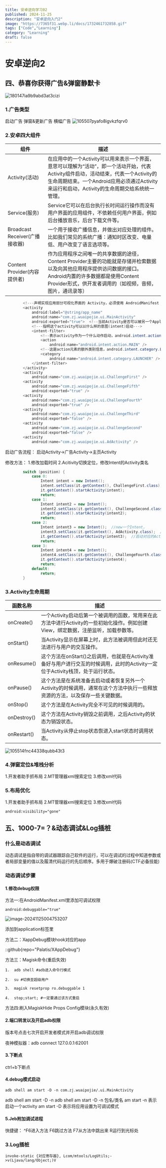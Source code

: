 ```yaml
---
title: 安卓逆向学习02
published: 2024-11-25
description: "安卓逆向入门2"
image: "https://7365f31.webp.li/docs/1732461732858.gif"
tags: ["Code","Learning"]
category: "Learning"
draft: false
---
```

# 安卓逆向2
## **四、恭喜你获得广告&弹窗静默卡**

![180147ia9b9abd3at3cizi](https://7365f31.webp.li/docs/1732461732858.gif)

### 1.广告类型

启动广告   弹窗&更新广告  横幅广告 ![105507pyafo8igvkzfqrv0](https://7365f31.webp.li/docs/1732461794710.png)

### 2.安卓四大组件 

| 组件                           | 描述                                                         |
| ------------------------------ | ------------------------------------------------------------ |
| Activity(活动)                 | 在应用中的一个Activity可以用来表示一个界面，意思可以理解为“活动”，即一个活动开始，代表 Activity组件启动，活动结束，代表一个Activity的生命周期结束。一个Android应用必须通过Activity来运行和启动，Activity的生命周期交给系统统一管理。 |
| Service(服务)                  | Service它可以在后台执行长时间运行操作而没有用户界面的应用组件，不依赖任何用户界面，例如后台播放音乐，后台下载文件等。 |
| Broadcast Receiver(广播接收器) | 一个用于接收广播信息，并做出对应处理的组件。比如我们常见的系统广播：通知时区改变、电量低、用户改变了语言选项等。 |
| Content Provider(内容提供者)   | 作为应用程序之间唯一的共享数据的途径，Content Provider主要的功能就是存储并检索数据以及向其他应用程序提供访问数据的接口。Android内置的许多数据都是使用Content Provider形式，供开发者调用的（如视频，音频，图片，通讯录等） |

``````java
        <!---声明实现应用部分可视化界面的 Activity，必须使用 AndroidManifest 中的 <activity> 元素表示所有 Activity。系统不会识别和运行任何未进行声明的Activity。----->
        <activity  
            android:label="@string/app_name"  
            android:name="com.zj.wuaipojie.ui.MainActivity"  
            android:exported="true">  <!--当前Activity是否可以被另一个Application的组件启动：true允许被启动；false不允许被启动-->
            <!---指明这个activity可以以什么样的意图(intent)启动--->
            <intent-filter>  
                <!--表示activity作为一个什么动作启动，android.intent.action.MAIN表示作为主activity启动--->
                <action  
                    android:name="android.intent.action.MAIN" />  
                <!--这是action元素的额外类别信息，android.intent.category.LAUNCHER表示这个activity为当前应用程序优先级最高的Activity-->
                <category  
                    android:name="android.intent.category.LAUNCHER" />  
            </intent-filter>  
        </activity>  
        <activity  
            android:name="com.zj.wuaipojie.ui.ChallengeFirst" />
        <activity  
            android:name="com.zj.wuaipojie.ui.ChallengeFifth"  
            android:exported="true" />  
        <activity  
            android:name="com.zj.wuaipojie.ui.ChallengeFourth"  
            android:exported="true" />  
        <activity  
            android:name="com.zj.wuaipojie.ui.ChallengeThird"  
            android:exported="false" />  
        <activity  
            android:name="com.zj.wuaipojie.ui.ChallengeSecond"  
            android:exported="false" />  
        <activity  
            android:name="com.zj.wuaipojie.ui.AdActivity" />  
``````

启动广告流程：
启动Activity->广告Activity->主页Activity

修改方法：
1.修改加载时间
2.Acitivity切换定位，修改Intent的Activity类名

``````java
        switch (position) {  
            case 0:  
                Intent intent = new Intent();  
                intent.setClass(it.getContext(), ChallengeFirst.class);  
                it.getContext().startActivity(intent);  
                return;  
            case 1:  
                Intent intent2 = new Intent();  
                intent2.setClass(it.getContext(), ChallengeSecond.class);  
                it.getContext().startActivity(intent2);  
                return;  
            case 2:  
                Intent intent3 = new Intent();  //new一个Intent，
                intent3.setClass(it.getContext(), AdActivity.class);  //传入要切换的Acitivity的类名
                it.getContext().startActivity(intent3);  //启动对应的Activity
                return;  
            case 3:  
                Intent intent4 = new Intent();  
                intent4.setClass(it.getContext(), ChallengeFourth.class);  
                it.getContext().startActivity(intent4);  
                return; 
            default:  
                return;  
        }

``````

### 3.Activity生命周期

| 函数名称    | 描述                                                         |
| ----------- | ------------------------------------------------------------ |
| onCreate()  | 一个Activity启动后第一个被调用的函数，常用来在此方法中进行Activity的一些初始化操作。例如创建View，绑定数据，注册监听，加载参数等。 |
| onStart()   | 当Activity显示在屏幕上时，此方法被调用但此时还无法进行与用户的交互操作。 |
| onResume()  | 这个方法在onStart()之后调用，也就是在Activity准备好与用户进行交互的时候调用，此时的Activity一定位于Activity栈顶，处于运行状态。 |
| onPause()   | 这个方法是在系统准备去启动或者恢复另外一个Activity的时候调用，通常在这个方法中执行一些释放资源的方法，以及保存一些关键数据。 |
| onStop()    | 这个方法是在Activity完全不可见的时候调用的。                 |
| onDestroy() | 这个方法在Activity销毁之前调用，之后Activity的状态为销毁状态。 |
| onRestart() | 当Activity从停止stop状态恢进入start状态时调用状态。          |

![105514fnc44338qubb43t3](https://7365f31.webp.li/docs/1732462023933.png)

### 4.弹窗定位&堆栈分析

1.开发者助手抓布局
2.MT管理器xml搜索定位
3.修改xml代码

### 5.布局优化

1.开发者助手抓布局
2.MT管理器xml搜索定位
3.修改xml代码

``````
android:visibility="gone"
``````

## **五、1000-7=？&动态调试&Log插桩**

### 什么是动态调试

动态调试是指自带的调试器跟踪自己软件的运行，可以在调试的过程中知道参数或者局部变量的值以及履清代码运行的先后顺序。多用于爆破注册码(CTF必备技能)

### 动态调试步骤

#### 1.修改debug权限

方法一:在AndroidManifest.xml里添加可调试权限

``````
android:debuggable="true"
``````

![image-20241125004753207](https://7365f31.webp.li/docs/1732466873281.png)

添加到application标签里

方法二：XappDebug模块hook对应的app

::github{repo="Palatis/XAppDebug"}

方法三：Magisk命令(重启失效)

``````shell
1.  adb shell #adb进入命令行模式

2.  su #切换至超级用户

3.  magisk resetprop ro.debuggable 1

4.  stop;start; #一定要通过该方式重启
``````



方法四:刷入MagiskHide Props Config模块(永久有效)

#### 2.端口转发以及开启adb权限

版本号点击七次开启开发者模式并开启adb调试权限

夜神模拟器：adb connect 127.0.0.1:62001

#### 3.下断点

ctrl+b下断点

#### 4.debug模式启动

``````shell
adb shell am start -D -n com.zj.wuaipojie/.ui.MainActivity
``````

adb shell am start -D -n
adb shell am start -D -n 包名/类名
am start -n 表示启动一个activity
am start -D 表示将应用设置为可调试模式

#### 5.Jeb附加调试进程

快捷键：
^F6进入方法
F6跳过方法
F7从方法中跳出来
R运行到光标处

### 3.Log插桩

``````
invoke-static {对应寄存器}, Lcom/mtools/LogUtils;->v(Ljava/lang/Object;)V
``````

